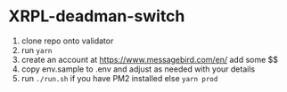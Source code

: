 # XRPL-deadman-switch


1. clone repo onto validator
2. run `yarn`
3. create an account at https://www.messagebird.com/en/ add some $$
4. copy env.sample to .env and adjust as needed with your details
5. run `./run.sh` if you have PM2 installed else `yarn prod`